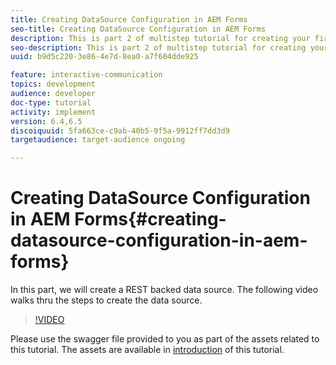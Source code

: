 ```yaml
---
title: Creating DataSource Configuration in AEM Forms
seo-title: Creating DataSource Configuration in AEM Forms
description: This is part 2 of multistep tutorial for creating your first interactive communications document. In this part, we will create a REST backed data source.  The following video walks thru the steps to create the data source.
seo-description: This is part 2 of multistep tutorial for creating your first interactive communications document. In this part, we will create a REST backed data source.  The following video walks thru the steps to create the data source.
uuid: b9d5c220-3e86-4e7d-8ea0-a7f604dde925

feature: interactive-communication
topics: development
audience: developer
doc-type: tutorial
activity: implement
version: 6.4,6.5
discoiquuid: 5fa663ce-c9ab-40b5-9f5a-9912ff7dd3d9
targetaudience: target-audience ongoing

---
```


# Creating DataSource Configuration in AEM Forms{#creating-datasource-configuration-in-aem-forms}

In this part, we will create a REST backed data source.  The following video walks thru the steps to create the data source.

>[!VIDEO](https://video.tv.adobe.com/v/22344/?quality=9&learn=on)

Please use the swagger file provided to you as part of the assets related to this tutorial. The assets are available in [introduction](introduction.md) of this tutorial.
